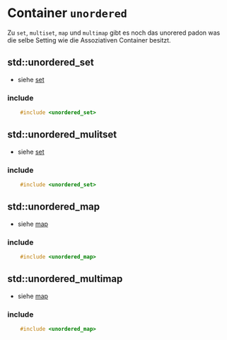 # Container `unordered` 
Zu `set`, `multiset`, `map` und `multimap` gibt es noch das unorered padon was die selbe Setting wie die Assoziativen Container besitzt. 

## std::unordered_set
- siehe [set](cpp08_02_01_set.md)

### include 
```cpp
	#include <unordered_set>
```
## std::unordered_mulitset
- siehe [set](cpp08_02_01_set.md)

### include 
```cpp
	#include <unordered_set>
```

## std::unordered_map
- siehe [map](cpp08_02_02_set.md)

### include 
```cpp
	#include <unordered_map>
```
## std::unordered_multimap
- siehe [map](cpp08_02_02_set.md)

### include 
```cpp
	#include <unordered_map>
```
